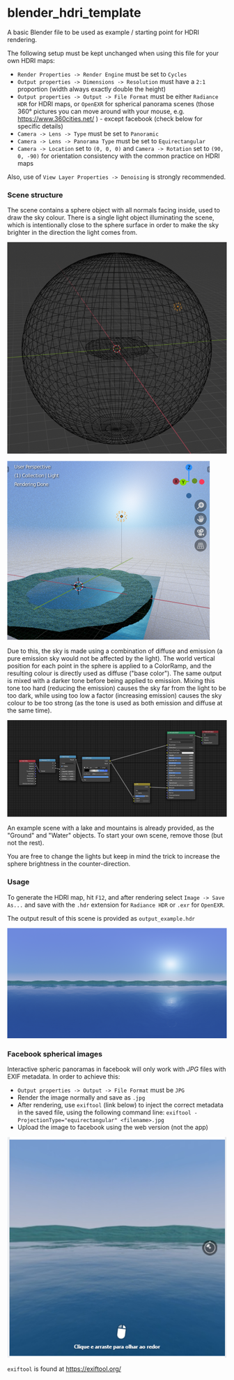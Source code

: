 # blender_hdri_template

A basic Blender file to be used as example / starting point for HDRI rendering.

The following setup must be kept unchanged when using this file for your own HDRI maps:

- `Render Properties -> Render Engine` must be set to `Cycles`
- `Output properties -> Dimensions -> Resolution` must have a `2:1` proportion (width always exactly double the height)
- `Output properties -> Output -> File Format` must be either `Radiance HDR` for HDRI maps, or `OpenEXR` for spherical panorama scenes (those 360&deg; pictures you can move around with your mouse, e.g. https://www.360cities.net/ ) - except facebook (check below for specific details)
- `Camera -> Lens -> Type` must be set to `Panoramic`
- `Camera -> Lens -> Panorama Type` must be set to `Equirectangular`
- `Camera -> Location` set to `(0, 0, 0)` and `Camera -> Rotation` set to `(90, 0, -90)` for orientation consistency with the common practice on HDRI maps

Also, use of `View Layer Properties -> Denoising` is strongly recommended.

### Scene structure

The scene contains a sphere object with all normals facing inside, used to draw the sky colour. There is a single light object illuminating the scene, which is intentionally close to the sphere surface in order to make the sky brighter in the direction the light comes from. 

![](./doc/img_01.png)

![](./doc/img_02.png)

Due to this, the sky is made using a combination of diffuse and emission (a pure emission sky would not be affected by the light). The world vertical position for each point in the sphere is applied to a ColorRamp, and the resulting colour is directly used as diffuse ("base color"). The same output is mixed with a darker tone before being applied to emission. Mixing this tone too hard (reducing the emission) causes the sky far from the light to be too dark, while using too low a factor (increasing emission) causes the sky colour to be too strong (as the tone is used as both emission and diffuse at the same time).

![](./doc/img_03.png)

An example scene with a lake and mountains is already provided, as the "Ground" and "Water" objects. To start your own scene, remove those (but not the rest). 

You are free to change the lights but keep in mind the trick to increase the sphere brightness in the counter-direction.

### Usage

To generate the HDRI map, hit `F12`, and after rendering select `Image -> Save As...` and save with the `.hdr` extension for `Radiance HDR` or `.exr` for `OpenEXR`.

The output result of this scene is provided as `output_example.hdr`

![](./doc/img_04.png)


### Facebook spherical images

Interactive spheric panoramas in facebook will only work with *JPG* files with EXIF metadata. In order to achieve this:

- `Output properties -> Output -> File Format` must be `JPG`
- Render the image normally and save as `.jpg`
- After rendering, use `exiftool` (link below) to inject the correct metadata in the saved file, using the following command line: `exiftool -ProjectionType="equirectangular" <filename>.jpg`
- Upload the image to facebook using the web version (not the app)

![](./doc/img_05.png)


`exiftool` is found at https://exiftool.org/

